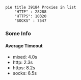 
```mermaid
pie title 39184 Proxies in list
    "HTTP" : 28288
    "HTTPS": 10320
    "SOCKS" : 7547
```

### Some Info
#### Average Timeout

- mixed: 4.0s
- http: 2.3s
- https: 8.2s
- socks: 6.5s
